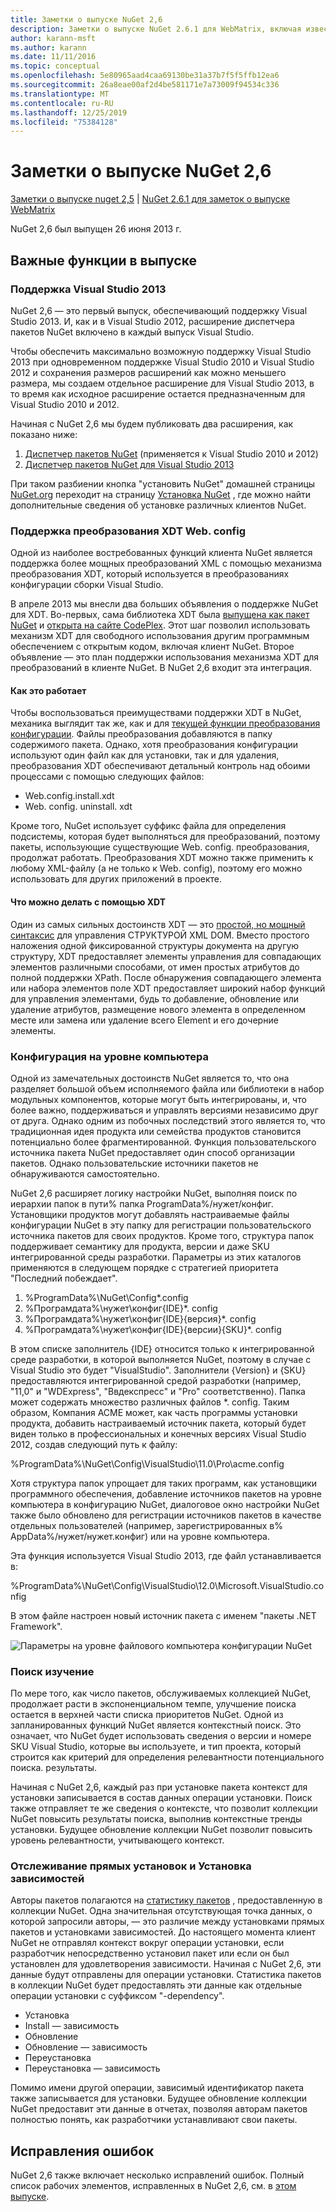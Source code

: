 ```yaml
---
title: Заметки о выпуске NuGet 2,6
description: Заметки о выпуске NuGet 2.6.1 для WebMatrix, включая известные проблемы, исправления ошибок, добавленные функции и DCR.
author: karann-msft
ms.author: karann
ms.date: 11/11/2016
ms.topic: conceptual
ms.openlocfilehash: 5e80965aad4caa69130be31a37b7f5f5ffb12ea6
ms.sourcegitcommit: 26a8eae00af2d4be581171e7a73009f94534c336
ms.translationtype: MT
ms.contentlocale: ru-RU
ms.lasthandoff: 12/25/2019
ms.locfileid: "75384128"
---
```

# <a name="nuget-26-release-notes"></a>Заметки о выпуске NuGet 2,6

[Заметки о выпуске nuget 2,5](../release-notes/nuget-2.5.md) | [NuGet 2.6.1 для заметок о выпуске WebMatrix](../release-notes/nuget-2.6.1-for-webmatrix.md)

NuGet 2,6 был выпущен 26 июня 2013 г.

## <a name="notable-features-in-the-release"></a>Важные функции в выпуске

### <a name="support-for-visual-studio-2013"></a>Поддержка Visual Studio 2013

NuGet 2,6 — это первый выпуск, обеспечивающий поддержку Visual Studio 2013. И, как и в Visual Studio 2012, расширение диспетчера пакетов NuGet включено в каждый выпуск Visual Studio.

Чтобы обеспечить максимально возможную поддержку Visual Studio 2013 при одновременном поддержке Visual Studio 2010 и Visual Studio 2012 и сохранения размеров расширений как можно меньшего размера, мы создаем отдельное расширение для Visual Studio 2013, в то время как исходное расширение остается предназначенным для Visual Studio 2010 и 2012.

Начиная с NuGet 2,6 мы будем публиковать два расширения, как показано ниже:

1. [Диспетчер пакетов NuGet](https://marketplace.visualstudio.com/items?itemName=NuGetTeam.NuGetPackageManager) (применяется к Visual Studio 2010 и 2012)
1. [Диспетчер пакетов NuGet для Visual Studio 2013](https://marketplace.visualstudio.com/items?itemName=NuGetTeam.NuGetPackageManagerforVisualStudio2013)

При таком разбиении кнопка "установить NuGet" домашней страницы [NuGet.org](https://nuget.org) переходит на страницу [Установка NuGet](../install-nuget-client-tools.md) , где можно найти дополнительные сведения об установке различных клиентов NuGet.

<a name="xdt"></a>

### <a name="xdt-webconfig-transformation-support"></a>Поддержка преобразования XDT Web. config

Одной из наиболее востребованных функций клиента NuGet является поддержка более мощных преобразований XML с помощью механизма преобразования XDT, который используется в преобразованиях конфигурации сборки Visual Studio.

В апреле 2013 мы внесли два больших объявления о поддержке NuGet для XDT. Во-первых, сама библиотека XDT была [выпущена как пакет NuGet](https://nuget.org/packages/Microsoft.Web.Xdt) и [открыта на сайте CodePlex](http://xdt.codeplex.com/). Этот шаг позволил использовать механизм XDT для свободного использования другим программным обеспечением с открытым кодом, включая клиент NuGet. Второе объявление — это план поддержки использования механизма XDT для преобразований в клиенте NuGet. В NuGet 2,6 входит эта интеграция.

#### <a name="how-it-works"></a>Как это работает

Чтобы воспользоваться преимуществами поддержки XDT в NuGet, механика выглядит так же, как и для [текущей функции преобразования конфигурации](../create-packages/source-and-config-file-transformations.md).
Файлы преобразования добавляются в папку содержимого пакета. Однако, хотя преобразования конфигурации используют один файл как для установки, так и для удаления, преобразования XDT обеспечивают детальный контроль над обоими процессами с помощью следующих файлов:

- Web.config.install.xdt
- Web. config. uninstall. xdt

Кроме того, NuGet использует суффикс файла для определения подсистемы, которая будет выполняться для преобразований, поэтому пакеты, использующие существующие Web. config. преобразования, продолжат работать. Преобразования XDT можно также применить к любому XML-файлу (а не только к Web. config), поэтому его можно использовать для других приложений в проекте.

#### <a name="what-you-can-do-with-xdt"></a>Что можно делать с помощью XDT

Один из самых сильных достоинств XDT — это [простой, но мощный синтаксис](https://docs.microsoft.com/previous-versions/aspnet/dd465326(v=vs.110)) для управления СТРУКТУРОЙ XML DOM. Вместо простого наложения одной фиксированной структуры документа на другую структуру, XDT предоставляет элементы управления для совпадающих элементов различными способами, от имен простых атрибутов до полной поддержки XPath. После обнаружения совпадающего элемента или набора элементов поле XDT предоставляет широкий набор функций для управления элементами, будь то добавление, обновление или удаление атрибутов, размещение нового элемента в определенном месте или замена или удаление всего Element и его дочерние элементы.

### <a name="machine-wide-configuration"></a>Конфигурация на уровне компьютера

Одной из замечательных достоинств NuGet является то, что она разделяет большой объем исполняемого файла или библиотеки в набор модульных компонентов, которые могут быть интегрированы, и, что более важно, поддерживаться и управлять версиями независимо друг от друга. Однако одним из побочных последствий этого является то, что традиционная идея продукта или семейства продуктов становится потенциально более фрагментированной.
Функция пользовательского источника пакета NuGet предоставляет один способ организации пакетов. Однако пользовательские источники пакетов не обнаруживаются самостоятельно.

NuGet 2,6 расширяет логику настройки NuGet, выполняя поиск по иерархии папок в пути% папка ProgramData%/нужет/конфиг. Установщики продуктов могут добавлять настраиваемые файлы конфигурации NuGet в эту папку для регистрации пользовательского источника пакетов для своих продуктов. Кроме того, структура папок поддерживает семантику для продукта, версии и даже SKU интегрированной среды разработки. Параметры из этих каталогов применяются в следующем порядке с стратегией приоритета "Последний побеждает".

1. %ProgramData%\NuGet\Config\*.config
2. %Програмдата%\нужет\конфиг\{IDE}\*. config
3. %Програмдата%\нужет\конфиг\{IDE}\{версия}\*. config
4. %Програмдата%\нужет\конфиг\{IDE}\{версии}\{SKU}\*. config

В этом списке заполнитель {IDE} относится только к интегрированной среде разработки, в которой выполняется NuGet, поэтому в случае с Visual Studio это будет "VisualStudio". Заполнители {Version} и {SKU} предоставляются интегрированной средой разработки (например, "11,0" и "WDExpress", "Ввдекспресс" и "Pro" соответственно). Папка может содержать множество различных файлов *. config.
Таким образом, Компания ACME может, как часть программы установки продукта, добавить настраиваемый источник пакета, который будет виден только в профессиональных и конечных версиях Visual Studio 2012, создав следующий путь к файлу:

%ProgramData%\NuGet\Config\VisualStudio\11.0\Pro\acme.config

Хотя структура папок упрощает для таких программ, как установщики программного обеспечения, добавление источников пакетов на уровне компьютера в конфигурацию NuGet, диалоговое окно настройки NuGet также было обновлено для регистрации источников пакетов в качестве отдельных пользователей (например, зарегистрированных в% AppData%/нужет/нужет.конфиг) или на уровне компьютера.

Эта функция используется Visual Studio 2013, где файл устанавливается в:

%ProgramData%\NuGet\Config\VisualStudio\12.0\Microsoft.VisualStudio.config

В этом файле настроен новый источник пакета с именем "пакеты .NET Framework".

![Параметры на уровне файлового компьютера конфигурации NuGet](./media/NuGet-Config-File-Machine-Wide.png)

### <a name="contextualizing-search"></a>Поиск изучение

По мере того, как число пакетов, обслуживаемых коллекцией NuGet, продолжает расти в экспоненциальном темпе, улучшение поиска остается в верхней части списка приоритетов NuGet. Одной из запланированных функций NuGet является контекстный поиск. Это означает, что NuGet будет использовать сведения о версии и номере SKU Visual Studio, которые вы используете, и тип проекта, который строится как критерий для определения релевантности потенциального поиска. результаты.

Начиная с NuGet 2,6, каждый раз при установке пакета контекст для установки записывается в состав данных операции установки.  Поиск также отправляет те же сведения о контексте, что позволит коллекции NuGet повысить результаты поиска, выполнив контекстные тренды установки.  Будущее обновление коллекции NuGet позволит повысить уровень релевантности, учитывающего контекст.

### <a name="tracking-direct-installs-vs-dependency-installs"></a>Отслеживание прямых установок и Установка зависимостей

Авторы пакетов полагаются на [статистику пакетов](http://blog.nuget.org/20130226/Introducing-Package-Statistics.html) , предоставленную в коллекции NuGet.  Одна значительная отсутствующая точка данных, о которой запросили авторы, — это различие между установками прямых пакетов и установками зависимостей.  До настоящего момента клиент NuGet не отправлял контекст вокруг операции установки, если разработчик непосредственно установил пакет или если он был установлен для удовлетворения зависимости.
Начиная с NuGet 2,6, эти данные будут отправлены для операции установки.  Статистика пакетов в коллекции NuGet будет предоставлять эти данные как отдельные операции установки с суффиксом "-dependency".

* Установка
* Install — зависимость
* Обновление
* Обновление — зависимость
* Переустановка
* Переустановка — зависимость

Помимо имени другой операции, зависимый идентификатор пакета также записывается для установки.  Будущее обновление коллекции NuGet предоставит эти данные в отчетах, позволяя авторам пакетов полностью понять, как разработчики устанавливают свои пакеты.

## <a name="bug-fixes"></a>Исправления ошибок

NuGet 2,6 также включает несколько исправлений ошибок. Полный список рабочих элементов, исправленных в NuGet 2,6, см. в [этом выпуске](https://nuget.codeplex.com/workitem/list/advanced?keyword=&status=Closed&type=All&priority=All&release=NuGet%202.6&assignedTo=All&component=All&sortField=LastUpdatedDate&sortDirection=Descending&page=0&reasonClosed=All).